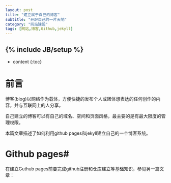 ```yaml
---
layout: post
title: "建立属于自己的博客"
subtitle: "开辟自己的一片天地"
category: "网站建设"
tags: [网站,博客,Github,jekyll]
---
```

{% include JB/setup %}
---
* content
{:toc}

# 前言 #

博客(blog)以网络作为载体，方便快捷的发布个人或团体想表达的任何创作的内容，并与互联网上的人分享。

自己建立的博客可以有自己的域名、空间和页面风格，最主要的是有最大限度的管理权限。

本篇文章描述了如何利用github pages和jekyll建立自己的一个博客系统。

# Github pages#

在建立Guthub pages前要完成github注册和仓库建立等基础知识，参见另一篇文章：


